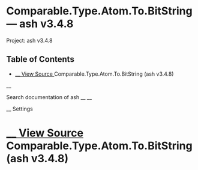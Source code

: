 # Comparable.Type.Atom.To.BitString — ash v3.4.8

Project: ash v3.4.8

## Table of Contents

- [ __ View Source ](external_link) Comparable.Type.Atom.To.BitString (ash v3.4.8)

__

Search documentation of ash __ __

__ Settings

#  [ __ View Source ](external_link) Comparable.Type.Atom.To.BitString (ash v3.4.8)
